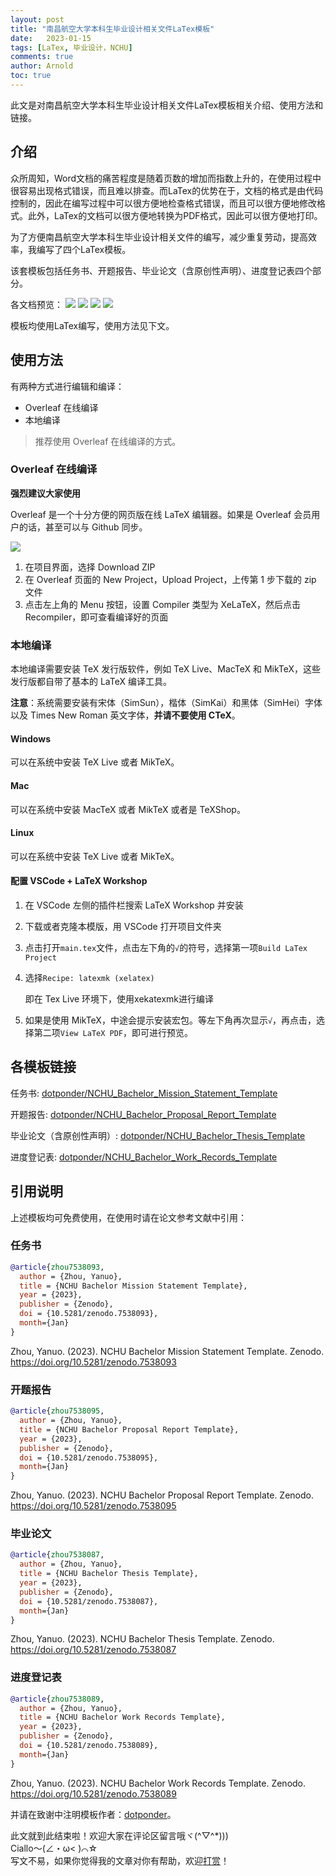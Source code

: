 ```yaml
---
layout: post
title: "南昌航空大学本科生毕业设计相关文件LaTex模板"
date:   2023-01-15
tags: [LaTex, 毕业设计，NCHU]
comments: true
author: Arnold
toc: true
---
```


此文是对南昌航空大学本科生毕业设计相关文件LaTex模板相关介绍、使用方法和链接。

<!-- more -->

## 介绍

众所周知，Word文档的痛苦程度是随着页数的增加而指数上升的，在使用过程中很容易出现格式错误，而且难以排查。而LaTex的优势在于，文档的格式是由代码控制的，因此在编写过程中可以很方便地检查格式错误，而且可以很方便地修改格式。此外，LaTex的文档可以很方便地转换为PDF格式，因此可以很方便地打印。

为了方便南昌航空大学本科生毕业设计相关文件的编写，减少重复劳动，提高效率，我编写了四个LaTex模板。

该套模板包括任务书、开题报告、毕业论文（含原创性声明）、进度登记表四个部分。

各文档预览：
![](../images/2023/01/15/mission.png)
![](../images/2023/01/15/Pr.png)
![](../images/2023/01/15/thesis.png)
![](../images/2023/01/15/records.png)

模板均使用LaTex编写，使用方法见下文。

## 使用方法
有两种方式进行编辑和编译：

* Overleaf 在线编译
* 本地编译

> 推荐使用 Overleaf 在线编译的方式。

### Overleaf 在线编译
**强烈建议大家使用**  

Overleaf 是一个十分方便的网页版在线 LaTeX 编辑器。如果是 Overleaf 会员用户的话，甚至可以与 Github 同步。

![](https://i.loli.net/2021/01/31/OMbfg7Pza3xdGlR.png)

1. 在项目界面，选择 Download ZIP
2. 在 Overleaf 页面的 New Project，Upload Project，上传第 1 步下载的 zip 文件
3. 点击左上角的 Menu 按钮，设置 Compiler 类型为 XeLaTeX，然后点击 Recompiler，即可查看编译好的页面

### 本地编译

本地编译需要安装 TeX 发行版软件，例如 TeX Live、MacTeX 和 MikTeX，这些发行版都自带了基本的 LaTeX 编译工具。

**注意**：系统需要安装有宋体（SimSun），楷体（SimKai）和黑体（SimHei）字体以及 Times New Roman 英文字体，**并请不要使用 CTeX**。

#### Windows

可以在系统中安装 TeX Live 或者 MikTeX。

#### Mac

可以在系统中安装 MacTeX 或者 MikTeX 或者是 TeXShop。

#### Linux

可以在系统中安装 TeX Live 或者 MikTeX。

#### 配置 VSCode + LaTeX Workshop

1. 在 VSCode 左侧的插件栏搜索 LaTeX Workshop 并安装

2. 下载或者克隆本模版，用 VSCode 打开项目文件夹

3. 点击打开`main.tex`文件，点击左下角的`√`的符号，选择第一项`Build LaTex Project`

4. 选择`Recipe: latexmk (xelatex)`

    即在 Tex Live 环境下，使用xekatexmk进行编译

5. 如果是使用 MikTeX，中途会提示安装宏包。等左下角再次显示`√`，再点击，选择第二项`View LaTeX PDF`，即可进行预览。

## 各模板链接
任务书: [dotponder/NCHU_Bachelor_Mission_Statement_Template](https://github.com/dotponder/NCHU_Bachelor_Mission_Statement_Template)

开题报告: [dotponder/NCHU_Bachelor_Proposal_Report_Template](https://github.com/dotponder/NCHU_Bachelor_Proposal_Report_Template)

毕业论文（含原创性声明）: [dotponder/NCHU_Bachelor_Thesis_Template](https://github.com/dotponder/NCHU_Bachelor_Thesis_Template)

进度登记表: [dotponder/NCHU_Bachelor_Work_Records_Template](https://github.com/dotponder/NCHU_Bachelor_Work_Records_Template)

## 引用说明
上述模板均可免费使用，在使用时请在论文参考文献中引用：
### 任务书
``` bibtex
@article{zhou7538093,
  author = {Zhou, Yanuo},
  title = {NCHU Bachelor Mission Statement Template},
  year = {2023},
  publisher = {Zenodo},
  doi = {10.5281/zenodo.7538093},
  month={Jan}
}
```
Zhou, Yanuo. (2023). NCHU Bachelor Mission Statement Template. Zenodo. https://doi.org/10.5281/zenodo.7538093

### 开题报告
``` bibtex
@article{zhou7538095,
  author = {Zhou, Yanuo},
  title = {NCHU Bachelor Proposal Report Template},
  year = {2023},
  publisher = {Zenodo},
  doi = {10.5281/zenodo.7538095},
  month={Jan} 
}
```
Zhou, Yanuo. (2023). NCHU Bachelor Proposal Report Template. Zenodo. https://doi.org/10.5281/zenodo.7538095

### 毕业论文
``` bibtex
@article{zhou7538087,
  author = {Zhou, Yanuo},
  title = {NCHU Bachelor Thesis Template},
  year = {2023},
  publisher = {Zenodo},
  doi = {10.5281/zenodo.7538087},
  month={Jan} 
}
```
Zhou, Yanuo. (2023). NCHU Bachelor Thesis Template. Zenodo. https://doi.org/10.5281/zenodo.7538087

### 进度登记表
``` bibtex
@article{zhou7538089,
  author = {Zhou, Yanuo},
  title = {NCHU Bachelor Work Records Template},
  year = {2023},
  publisher = {Zenodo},
  doi = {10.5281/zenodo.7538089},
  month={Jan}
}
```
Zhou, Yanuo. (2023). NCHU Bachelor Work Records Template. Zenodo. https://doi.org/10.5281/zenodo.7538089

并请在致谢中注明模板作者：[dotponder](https://dotponder.github.io/)。

此文就到此结束啦！欢迎大家在评论区留言哦ヾ(^▽^*)))  
Ciallo～(∠・ω< )⌒☆​  
写文不易，如果你觉得我的文章对你有帮助，欢迎[打赏](https://dotponder.github.io/likes/)！